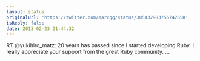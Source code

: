 ```yaml
---
layout: status
originalUrl: 'https://twitter.com/marcgg/status/305432983756742658'
isReply: false
date: 2013-02-23 21:44:32
---
```


RT @yukihiro_matz: 20 years has passed since I started developing Ruby. I really appreciate your support from the great Ruby community.  ...
